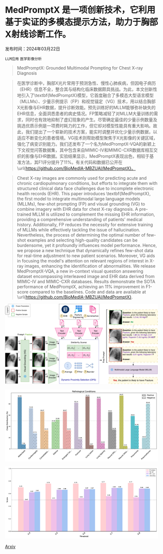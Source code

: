 # MedPromptX 是一项创新技术，它利用基于实证的多模态提示方法，助力于胸部X射线诊断工作。

发布时间：2024年03月22日

`LLM应用` `医学影像分析`

> MedPromptX: Grounded Multimodal Prompting for Chest X-ray Diagnosis

> 在医学诊断中，胸部X光片常用于预测急性、慢性心肺疾病，但因电子病历（EHR）信息不全，整合其与结构化临床数据颇具挑战。为此，本文创新性地引入了\textbf{MedPromptX}模型，它首度融合了多模态大型语言模型（MLLMs）、少量示例提示（FP）和视觉锚定（VG）技术，用以结合胸部X光影像与EHR数据，提升诊断效能。预先训练好的MLLM能够弥补缺失的EHR信息，全面洞悉患者的病史情况。FP策略减轻了对MLLM大量训练的需求，同时也有效地抑制了虚幻现象的产生。尽管确定最佳的少量示例数量及挑选优质示例是一项费时耗力的工作，但它却对模型性能具有重大影响。故此，我们提出了一个崭新的技术方案，能实时调整并优化少量示例数据，以适应不断变化的患者情境。VG技术则帮助模型聚焦于X光影像的关键区域，强化了病变识别能力。我们还发布了一个名为MedPromptX-VQA的新颖上下文视觉问答数据集，其中包含来自MIMIC-IV和MIMIC-CXR数据库相互交织的影像与EHR数据。实验结果显示，MedPromptX表现出色，相较于基准方法，其F1评分提升了11%。有关代码和数据已公开在\url{https://github.com/BioMedIA-MBZUAI/MedPromptX}。

> Chest X-ray images are commonly used for predicting acute and chronic cardiopulmonary conditions, but efforts to integrate them with structured clinical data face challenges due to incomplete electronic health records (EHR). This paper introduces \textbf{MedPromptX}, the first model to integrate multimodal large language models (MLLMs), few-shot prompting (FP) and visual grounding (VG) to combine imagery with EHR data for chest X-ray diagnosis. A pre-trained MLLM is utilized to complement the missing EHR information, providing a comprehensive understanding of patients' medical history. Additionally, FP reduces the necessity for extensive training of MLLMs while effectively tackling the issue of hallucination. Nevertheless, the process of determining the optimal number of few-shot examples and selecting high-quality candidates can be burdensome, yet it profoundly influences model performance. Hence, we propose a new technique that dynamically refines few-shot data for real-time adjustment to new patient scenarios. Moreover, VG aids in focusing the model's attention on relevant regions of interest in X-ray images, enhancing the identification of abnormalities. We release MedPromptX-VQA, a new in-context visual question answering dataset encompassing interleaved image and EHR data derived from MIMIC-IV and MIMIC-CXR databases. Results demonstrate the SOTA performance of MedPromptX, achieving an 11% improvement in F1-score compared to the baselines. Code and data are available at \url{https://github.com/BioMedIA-MBZUAI/MedPromptX}.

![MedPromptX 是一项创新技术，它利用基于实证的多模态提示方法，助力于胸部X射线诊断工作。](../../../paper_images/2403.15585/x1.png)

![MedPromptX 是一项创新技术，它利用基于实证的多模态提示方法，助力于胸部X射线诊断工作。](../../../paper_images/2403.15585/x2.png)

![MedPromptX 是一项创新技术，它利用基于实证的多模态提示方法，助力于胸部X射线诊断工作。](../../../paper_images/2403.15585/x3.png)

[Arxiv](https://arxiv.org/abs/2403.15585)